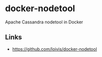 # docker-nodetool

Apache Cassandra nodetool in Docker

## Links

- https://github.com/loivis/docker-nodetool
